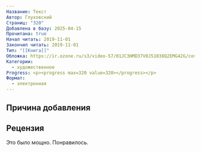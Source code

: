 ```yaml
---
Название: Текст
Автор: Глуховский
Страниц: "320"
Добавлена в базу: 2025-04-15
Прочитана: true
Начал читать: 2019-11-01
Закончил читать: 2019-11-01
Тип: "[[Книга]]"
Обложка: https://ir.ozone.ru/s3/video-57/01JC3HMD37V0J51038Q2EMG42G/cover/wc1000/cover.jpg
Категории:
  - художественное
Progress: <p><progress max=320 value=320></progress></p>
Формат:
  - электронная
---
```

## Причина добавления

## Рецензия

Это было мощно. Понравилось.